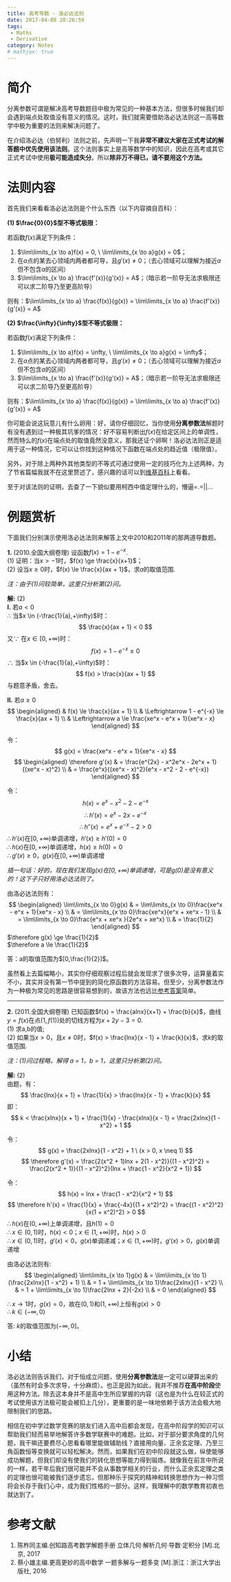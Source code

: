 ```yaml
---
title: 高考导数 - 洛必达法则
date: 2017-04-08 20:26:59
tags: 
 - Maths
 - Derivative
category: Notes
# mathjax: true
---
```


# 简介

分离参数可谓是解决高考导数题目中极为常见的一种基本方法，但很多时候我们却会遇到端点处取值没有意义的情况。这时，我们就需要借助洛必达法则这一高等数学中极为重要的法则来解决问题了。

在介绍洛必达（伯努利）法则之前，先声明一下我**非常不建议大家在正式考试的解答题中优先使用该法则**。这个法则事实上是高等数学中的知识，因此在高考或其它正式考试中使用**极可能造成失分**。所以**除非万不得已，请不要用这个方法。**

# 法则内容

首先我们来看看洛必达法则是个什么东西（以下内容摘自百科）：

**(1) $\frac{0}{0}$型不等式极限：** 

若函数$f(x)$满足下列条件：

1. $\lim\limits_{x \to a}f(x) = 0, \ \lim\limits_{x \to a}g(x) = 0$；
2. 在$a$点的某去心领域内两者都可导，且$g'(x) \neq 0$；（去心领域可以理解为接近$a$但不包含$a$的区间）
3. $\lim\limits_{x \to a} \frac{f'(x)}{g'(x)} = A$；（暗示若一阶导无法求极限还可以求二阶导乃至更高阶导）

则有：$\lim\limits_{x \to a} \frac{f(x)}{g(x)} = \lim\limits_{x \to a} \frac{f'(x)}{g'(x)} = A$  

**(2) $\frac{\infty}{\infty}$型不等式极限：** 

若函数$f(x)$满足下列条件：

1. $\lim\limits_{x \to a}f(x) = \infty, \ \lim\limits_{x \to a}g(x) = \infty$；
2. 在$a$点的某去心领域内两者都可导，且$g'(x) \neq 0$；（去心领域可以理解为接近$a$但不包含$a$的区间）
3. $\lim\limits_{x \to a} \frac{f'(x)}{g'(x)} = A$；（暗示若一阶导无法求极限还可以求二阶导乃至更高阶导）

则有：$\lim\limits_{x \to a} \frac{f(x)}{g(x)} = \lim\limits_{x \to a} \frac{f'(x)}{g'(x)} = A$

你可能会说这玩意儿有什么卵用：好，请你仔细回忆，当你使用**分离参数法**解题时有没有遇到过一种极其坑爹的情况：好不容易判断出$f(x)$在给定区间上的单调性，然而特么的$f(x)$在端点处的取值竟然没意义，那我还证个卵啊！洛必达法则正是适用于这一种情况，它可以让你找到这种情况下函数在端点处的趋近值（极限值）。

另外，对于除上两种外其他类型的不等式可通过使用一定的技巧化为上述两种，为了节省篇幅我就不在这里赘述了，感兴趣的话可以到[维基百科](https://zh.wikipedia.org/wiki/%E6%B4%9B%E5%BF%85%E8%BE%BE%E6%B3%95%E5%88%99)上看看。

至于对该法则的证明，去查了一下貌似要用柯西中值定理什么的，懵逼=.=||...

# 例题赏析

下面我们分别演示使用洛必达法则来解答上文中2010和2011年的那两道导数题。

**1.** (2010.全国大纲卷理) 设函数$f(x) = 1 - e^{-x}$.  
(1) 证明：当$x > -1$时，$f(x) \ge \frac{x}{x+1}$；  
(2) 设当$x \ge 0$时，$f(x) \le \frac{x}{ax + 1}$，求$a$的取值范围.

*注：由于(1)问较简单，这里只分析第(2)问。*

**解:** (2)  
**I.** 若$a < 0$  
$\therefore$ 当$x \in (-\frac{1}{a},+\infty)$时：
$$
\frac{x}{ax + 1} < 0
$$
又$\because$ 在$x \in [0,+\infty)$时：
$$
f(x) = 1 - e^{-x} \ge 0
$$
$\therefore$ 当$x \in (-\frac{1}{a},+\infty)$时：
$$
f(x) > \frac{x}{ax + 1}
$$
与题意矛盾，舍去。  

**II.** 若$a \ge 0$  
$$
\begin{aligned}
& f(x) \le \frac{x}{ax + 1} \\
& \Leftrightarrow 1 - e^{-x} \le \frac{x}{ax + 1} \\
& \Leftrightarrow a \le \frac{xe^x - e^x + 1}{xe^x - x}
\end{aligned}
$$

令：
$$
g(x) = \frac{xe^x - e^x + 1}{xe^x - x}
$$
$$
\begin{aligned}
\therefore g'(x) & = \frac{e^{2x} - x^2e^x - 2e^x + 1}{(xe^x - x)^2} \\
                 & = \frac{e^x}{(xe^x - x)^2}(e^x - x^2 - 2 - e^{-x})
\end{aligned}
$$

令：
$$
h(x) = e^x - x^2 - 2 - e^{-x}
$$
$$
\therefore h'(x) = e^x - 2x - e^{-x}
$$
$$
\therefore h''(x) = e^x + e^{-x} - 2 > 0
$$
$\therefore h'(x)$在$[0,+\infty)$单调递增，$h'(x) \ge h'(0) = 0$  
$\therefore h(x)$在$[0,+\infty)$单调递增，$h(x) \ge h(0) = 0$  
$\therefore g'(x) \ge 0$，$g(x)$在$[0,+\infty)$单调递增   

*插一句话：好的，现在我们发现$g(x)$在$[0,+\infty)$单调递增，可是$g(0)$是没有意义的！这下子只好用洛必达法则了。*

由洛必达法则有：  
$$
\begin{aligned}
\lim\limits_{x \to 0}g(x) 
& = \lim\limits_{x \to 0}\frac{xe^x - e^x + 1}{xe^x - x}  \\
& = \lim\limits_{x \to 0}\frac{xe^x}{e^x + xe^x - 1} \\
& = \lim\limits_{x \to 0}\frac{e^x + xe^x }{2e^x + xe^x} \\
& = \frac{1}{2}
\end{aligned}
$$
$\therefore g(x) \ge \frac{1}{2}$  
$\therefore a \le \frac{1}{2}$

答：a的取值范围为$[0,\frac{1}{2}]$。

虽然看上去篇幅略小，其实你仔细观察过程后就会发现求了很多次导，运算量着实不小，其实并没有第一节中提到的简化原函数的方法容易。但至少，分离参数法作为一种极为常见的思路是很容易想到的，故该方法也远比[参考答案](http://www.jyeoo.com/math2/ques/detail/3e6ca929-5ca7-4716-a80c-1873e641d558)简单。

---

 **2.** (2011.全国大纲卷理) 已知函数$f(x) = \frac{alnx}{x+1} + \frac{b}{x}$，曲线$y = f(x)$在点$(1, f(1))$处的切线方程为$x + 2y - 3 = 0$.  
(1) 求a,b的值;  
(2) 如果当$x > 0$，且$x \neq 0$时，$f(x) > \frac{lnx}{x - 1} + \frac{k}{x}$，求$k$的取值范围.  

*注：(1)问过程略，解得 a = 1，b = 1，这里只分析第(2)问。*

**解:** (2)  
由题，有：
$$
\frac{lnx}{x + 1} + \frac{1}{x} > \frac{lnx}{x - 1} + \frac{k}{x}
$$
即：
$$
k < \frac{xlnx}{x + 1} + \frac{1}{x} - \frac{xlnx}{x - 1} = \frac{2xlnx}{1 - x^2} + 1
$$

令：
$$
g(x) = \frac{2xlnx}{1 - x^2} + 1 \ (x > 0, x \neq 1)
$$
$$
\therefore g'(x) = \frac{2(x^2 + 1)lnx + 2(1 - x^2)}{(1 - x^2)^2} = \frac{2(x^2 + 1)}{(1 - x^2)^2}(lnx + \frac{1 - x^2}{x^2 + 1})
$$

令：
$$
h(x) = lnx + \frac{1 - x^2}{x^2 + 1}
$$
$$
\therefore h'(x) = \frac{1}{x} + \frac{-4x}{(1 + x^2)^2} = \frac{(1 - x^2)^2}{x(1 + x^2)^2} > 0
$$
$\therefore h(x)$在$(0,+\infty)$上单调递增，且$h(1) = 0$  
$\therefore x \in (0,1)$时，$h(x) < 0$；$x \in (1,+\infty)$时，$h(x) > 0$  
$\therefore x \in (0,1)$时，$g'(x) < 0$，$g(x)$单调递减；$x \in (1,+\infty)$时，$g'(x) > 0$，$g(x)$单调递增  

由洛必达法则有:
$$
\begin{aligned}
\lim\limits_{x \to 1}g(x) & = \lim\limits_{x \to 1}(\frac{2xlnx}{1 - x^2} + 1) \\
& = 1 + \lim\limits_{x \to 1}\frac{2xlnx}{1 - x^2} \\
& = 1 +  \lim\limits_{x \to 1}\frac{2lnx + 2}{-2x} \\
& = 0
\end{aligned}
$$

$\therefore x \to 1$时，$g(x) = 0$，故在$(0,1)$和$(1,+\infty)$上恒有$g(x) > 0$  
$\therefore k \in (-\infty,0)$

答: $k$的取值范围为$(-\infty,0]$。

# 小结

洛必达法则告诉我们，对于恒成立问题，使用**分离参数法**是一定可以硬算出来的（虽然有时会多次求导，十分麻烦）。也正是因为如此，我并不推荐**在高中阶段**使用这种方法。除去这本身并不是高中生所应掌握的内容（这也是为什么在较正式的考试使用该方法极可能会被扣上几分），更重要的是一味地依赖于该方法会极大地限制我们的思路。

相信在初中学过数学竞赛的朋友们进入高中后都会发现，在高中阶段学的知识可以帮助我们轻而易举地解答许多数学联赛中的难题。比如，对于部分要求角度的几何题，我干嘛还要费尽心思看看哪里能做辅助线？直接用向量、正余玄定理、乃至三角函数恒等变换就可以轻松解决。然而，如果我们在初中阶段就这么做，纵使能够成功解题，但我们却没有使我们的转化思想等能力得到锻炼。就像我在前言中所说的一样，若干年后我们很可能并不会从事数学相关的行业，而什么正余玄定理之类的定理也很可能被我们逐步遗忘，但那种乐于探究的精神和转换思想作为一种习惯将会长存于我们心中，成为我们性格的一部分。这样，我理解中的数学教育初衷也就达到了。

# 参考文献
1. 陈柞同主编.创知路高考数学解题手册 立体几何·解析几何·导数·定积分 [M].北京, 2017
2. 蔡小雄主编.更高更妙的高中数学 一题多解与一题多变 [M].浙江：浙江大学出版社, 2016